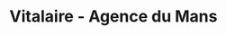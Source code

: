 ---
title: "Vitalaire - Agence du Mans"
url: /la-chapelle-saint-aubin/vitalaire-agence-du-mans/
shop: Sanitätshaus
---
